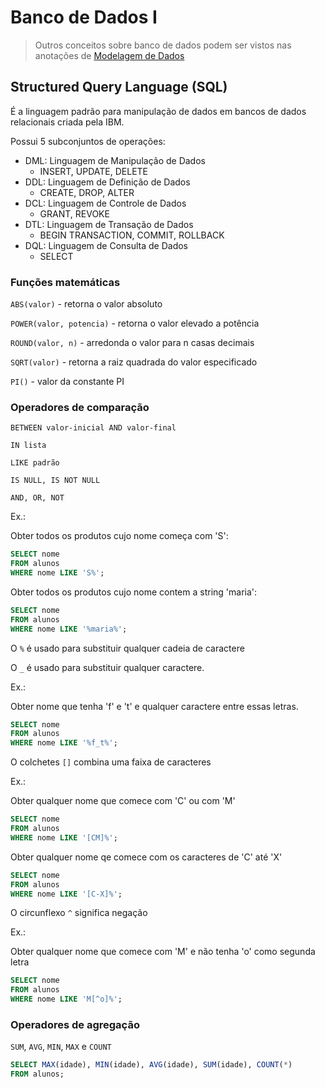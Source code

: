 # Banco de Dados I

> Outros conceitos sobre banco de dados podem ser vistos nas anotações de [Modelagem de Dados](../modelagem-de-dados/README.md)

## Structured Query Language (SQL)

É a linguagem padrão para manipulação de dados em bancos de dados relacionais criada pela IBM.

Possui 5 subconjuntos de operações:

- DML: Linguagem de Manipulação de Dados
  - INSERT, UPDATE, DELETE
- DDL: Linguagem de Definição de Dados
  - CREATE, DROP, ALTER
- DCL: Linguagem de Controle de Dados
  - GRANT, REVOKE
- DTL: Linguagem de Transação de Dados
  - BEGIN TRANSACTION, COMMIT, ROLLBACK
- DQL: Linguagem de Consulta de Dados
  - SELECT

### Funções matemáticas

`ABS(valor)` - retorna o valor absoluto 

`POWER(valor, potencia)` - retorna o valor elevado a potência

`ROUND(valor, n)` - arredonda o valor para n casas decimais

`SQRT(valor)` - retorna a raiz quadrada do valor especificado

`PI()` - valor da constante PI

### Operadores de comparação

`BETWEEN valor-inicial AND valor-final`

`IN lista`

`LIKE padrão`

`IS NULL, IS NOT NULL`

`AND, OR, NOT`

Ex.:

Obter todos os produtos cujo nome começa com 'S':

```sql
SELECT nome 
FROM alunos
WHERE nome LIKE 'S%';
```

Obter todos os produtos cujo nome contem a string 'maria':

```sql
SELECT nome 
FROM alunos
WHERE nome LIKE '%maria%';
```

O `%` é usado para substituir qualquer cadeia de caractere

O `_` é usado para substituir qualquer caractere.

Ex.:

Obter nome que tenha 'f' e 't' e qualquer caractere entre essas letras.

```sql
SELECT nome 
FROM alunos
WHERE nome LIKE '%f_t%';
```

O colchetes `[]` combina uma faixa de caracteres

Ex.: 

Obter qualquer nome que comece com 'C' ou com 'M'

```sql
SELECT nome 
FROM alunos
WHERE nome LIKE '[CM]%';
```

Obter qualquer nome qe comece com os caracteres de 'C' até 'X'

```sql
SELECT nome 
FROM alunos
WHERE nome LIKE '[C-X]%';
```

O circunflexo `^` significa negação

Ex.: 

Obter qualquer nome que comece com 'M' e não tenha 'o' como segunda letra

```sql
SELECT nome 
FROM alunos
WHERE nome LIKE 'M[^o]%';
```

### Operadores de agregação

`SUM`, `AVG`, `MIN`, `MAX` e `COUNT`

```sql
SELECT MAX(idade), MIN(idade), AVG(idade), SUM(idade), COUNT(*) 
FROM alunos;
```